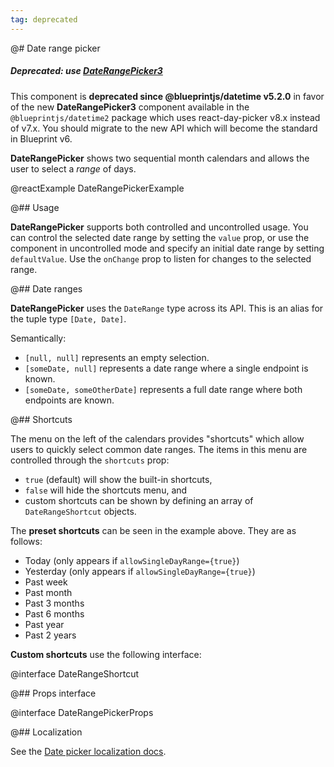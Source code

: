 ```yaml
---
tag: deprecated
---
```


@# Date range picker

<div class="@ns-callout @ns-intent-danger @ns-icon-error @ns-callout-has-body-content">
    <h5 class="@ns-heading">

Deprecated: use [**DateRangePicker3**](#datetime2/date-range-picker3)

</h5>

This component is **deprecated since @blueprintjs/datetime v5.2.0** in favor of the new
**DateRangePicker3** component available in the `@blueprintjs/datetime2` package which uses
react-day-picker v8.x instead of v7.x. You should migrate to the new API which will become the
standard in Blueprint v6.

</div>

**DateRangePicker** shows two sequential month calendars and allows the user to select a _range_ of days.

@reactExample DateRangePickerExample

@## Usage

**DateRangePicker** supports both controlled and uncontrolled usage. You can control the selected date range by setting
the `value` prop, or use the component in uncontrolled mode and specify an initial date range by setting `defaultValue`.
Use the `onChange` prop to listen for changes to the selected range.

@## Date ranges

**DateRangePicker** uses the `DateRange` type across its API. This is an alias for the tuple type `[Date, Date]`.

Semantically:

-   `[null, null]` represents an empty selection.
-   `[someDate, null]` represents a date range where a single endpoint is known.
-   `[someDate, someOtherDate]` represents a full date range where both endpoints are known.

@## Shortcuts

The menu on the left of the calendars provides "shortcuts" which allow users to quickly select common date ranges. The
items in this menu are controlled through the `shortcuts` prop:

-   `true` (default) will show the built-in shortcuts,
-   `false` will hide the shortcuts menu, and
-   custom shortcuts can be shown by defining an array of `DateRangeShortcut` objects.

The **preset shortcuts** can be seen in the example above. They are as follows:

-   Today (only appears if `allowSingleDayRange={true}`)
-   Yesterday (only appears if `allowSingleDayRange={true}`)
-   Past week
-   Past month
-   Past 3 months
-   Past 6 months
-   Past year
-   Past 2 years

**Custom shortcuts** use the following interface:

@interface DateRangeShortcut

@## Props interface

@interface DateRangePickerProps

@## Localization

See the [Date picker localization docs](#datetime/datepicker.localization).
